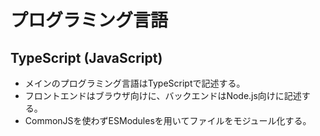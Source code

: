 # プログラミング言語

## TypeScript (JavaScript)

- メインのプログラミング言語はTypeScriptで記述する。
- フロントエンドはブラウザ向けに、バックエンドはNode.js向けに記述する。
- CommonJSを使わずESModulesを用いてファイルをモジュール化する。
